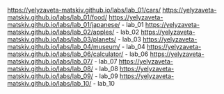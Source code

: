 https://yelyzaveta-matskiv.github.io/labs/lab_01/cars/ https://yelyzaveta-matskiv.github.io/labs/lab_01/food/ https://yelyzaveta-matskiv.github.io/labs/lab_01/japanese/ - lab_01
https://yelyzaveta-matskiv.github.io/labs/lab_02/apples/ - lab_02
https://yelyzaveta-matskiv.github.io/labs/lab_03/planets/ - lab_03
https://yelyzaveta-matskiv.github.io/labs/lab_04/museum/ - lab_04
https://yelyzaveta-matskiv.github.io/labs/lab_06/calculator/ - lab_06
https://yelyzaveta-matskiv.github.io/labs/lab_07/ - lab_07
https://yelyzaveta-matskiv.github.io/labs/lab_08/ - lab_08
https://yelyzaveta-matskiv.github.io/labs/lab_09/ - lab_09
https://yelyzaveta-matskiv.github.io/labs/lab_10/ - lab_10
